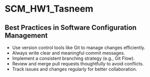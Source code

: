 # SCM_HW1_Tasneem








## Best Practices in Software Configuration Management
- Use version control tools like Git to manage changes efficiently.
- Always write clear and meaningful commit messages.
- Implement a consistent branching strategy (e.g., Git Flow).
- Review and merge pull requests thoughtfully to avoid conflicts.
- Track issues and changes regularly for better collaboration.


